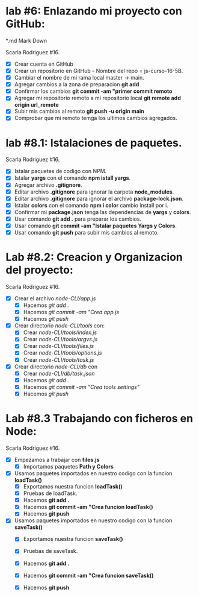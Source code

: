 
# lab #6: Enlazando mi proyecto con GitHub:
*.md Mark Down

Scarla Rodriguez #16.

* [x] Crear cuenta en GitHub
* [x] Crear un repositorio en GitHub - Nombre del repo = js-curso-16-5B.
* [x] Cambiar el nombre de mi rama local master -> main.
* [x] Agregar cambios a la zona de preparacion **git add**
* [x] Confirmar los cambios **git commit -am "primer commit remoto**
* [x] Agregar mi repositorio remoto a mi repositorio local **git remote add origin url_remote**
* [x] Subir mis cambios al remoto **git push -u origin main**
* [x] Comprobar que mi remoto temga los ultimos cambios agregados.

# lab #8.1: Istalaciones de paquetes.

Scarla Rodriguez #16.

* [x] Istalar paquetes de codigo con NPM.
* [x] Istalar **yargs** con el comando **npm istall yargs**.
* [x] Agregar archivo **.gitignore**.
* [x] Editar archivo **.gitignore** para ignorar la carpeta **node_modules**.
* [x] Editar archivo **.gitignore** para ignorar el archivo **package-lock.json**.
* [x] Istalar **colors** con el comando **npm i color** cambio install por i.
* [x] Confirmar mi **package.json** tenga las dependencias de **yargs** y **colors**.
* [x] Usar comando **git add .** para preparar los cambios.
* [x] Usar comando **git commit -am "Istalar paquetes Yargs y Colors**.
* [x] Usar comando **git push** para subir mis cambios al remoto.

# Lab #8.2: Creacion y Organizacion del proyecto:

Scarla Rodriguez #16.

* [x] Crear el archivo *node-CLI/app.js*
    * [x] Hacemos *git add .*
    * [x] Hacemos *git commit -am "Crea app.js*
    * [x] Hacemos *git push*
* [x] Crear directorio *node-CLI/tools* con:
    * [x] Crear *node-CLI/tools/index.js*
    * [x] Crear *node-CLI/tools/argvs.js*
    * [x] Crear *node-CLI/tools/files.js*
    * [x] Crear *node-CLI/tools/options.js*
    * [x] Crear *node-CLI/tools/task.js*
* [x] Crear directorio *node-CLI/db* con
    * [x] Crear *node-CLI/db/task.json*
    * [x] Hacemos *git add .*
    * [x] Hacemos *git commit -am "Crea tools settings"*
    * [x] Hacemos *git push*
    
# Lab #8.3 Trabajando con ficheros en Node:

Scarla Rodriguez #16.

* [x] Empezamos a trabajar con **files.js**
    * [x] Importamos paquetes **Path y Colors**

* [x] Usamos paquetes importados en nuestro codigo con la funcion **loadTask()**
    * [x] Exportamos nuestra funcion **loadTask()**
    * [x] Pruebas de loadTask.
    * [x] Hacemos **git add .**
    * [x] Hacemos **git commit -am "Crea funcion loadTask()**
    * [x] Hacemos **git push**

* [x] Usamos paquetes importados en nuestro codigo con la funcion **saveTask()**
    * [x] Exportamos nuestra funcion **saveTask()**
    * [x] Pruebas de saveTask.
    * [x] Hacemos **git add .**
    * [x] Hacemos **git commit -am "Crea funcion saveTask()**
    * [x] Hacemos **git push**

